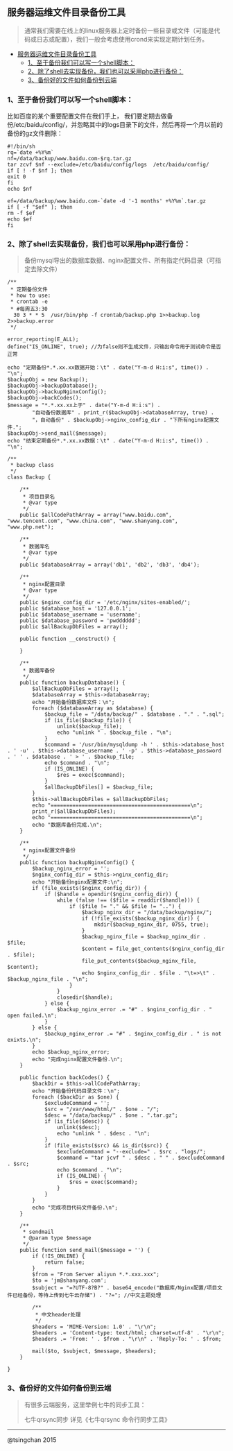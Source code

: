 ## 服务器运维文件目录备份工具


>通常我们需要在线上的linux服务器上定时备份一些目录或文件（可能是代码或日志或配置），我们一般会考虑使用crond来实现定期计划任务。

- [服务器运维文件目录备份工具](#服务器运维文件目录备份工具)
    - [1、至于备份我们可以写一个shell脚本：](#1至于备份我们可以写一个shell脚本)
    - [2、除了shell去实现备份，我们也可以采用php进行备份：](#2除了shell去实现备份我们也可以采用php进行备份)
    - [3、备份好的文件如何备份到云端](#3备份好的文件如何备份到云端)



### 1、至于备份我们可以写一个shell脚本： ###

比如百度的某个重要配置文件在我们手上，
我们要定期去做备份/etc/baidu/config/，并忽略其中的logs目录下的文件，然后再将一个月以前的备份的gz文件删除：

	#!/bin/sh
	rq=`date +%Y%m`
	nf=/data/backup/www.baidu.com-$rq.tar.gz
	tar zcvf $nf --exclude=/etc/baidu/config/logs  /etc/baidu/config/
	if [ ! -f $nf ]; then
	exit 0
	fi
	echo $nf
	
	ef=/data/backup/www.baidu.com-`date -d '-1 months' +%Y%m`.tar.gz
	if [ -f "$ef" ]; then
	rm -f $ef
	echo $ef
	fi
	

### 2、除了shell去实现备份，我们也可以采用php进行备份： ###
> 备份mysql导出的数据库数据、nginx配置文件、所有指定代码目录（可指定去除文件）
	
	/**
	 * 定期备份文件
	 * how to use: 
	 * crontab -e
	 * #每周五3:30
	  30 3 * * 5  /usr/bin/php -f crontab/backup.php 1>>backup.log 2>>backup.error
	 */	

	error_reporting(E_ALL);
	define("IS_ONLINE", true); //为false则不生成文件，只输出命令用于测试命令是否正常
		
	echo "定期备份*.*.xx.xx数据开始：\t" . date("Y-m-d H:i:s", time()) . "\n";
	$backupObj = new Backup();
	$backupObj->backupDatabase();
	$backupObj->backupNginxConfig();
	$backupObj->backCodes();
	$message = "*.*.xx.xx上于" . date("Y-m-d H:i:s") .
	        "自动备份数据库" . print_r($backupObj->databaseArray, true) .
	        "，自动备份" . $backupObj->nginx_config_dir . "下所有nginx配置文件.";
	$backupObj->send_mail($message);
	echo "结束定期备份*.*.xx.xx数据：\t" . date("Y-m-d H:i:s", time()) . "\n";
	
	/**
	 * backup class
	 */
	class Backup {
	
	    /**
	     * 项目目录名
	     * @var type 
	     */
	    public $allCodePathArray = array("www.baidu.com", "www.tencent.com", "www.china.com", "www.shanyang.com", "www.php.net");
	
	    /**
	     * 数据库名
	     * @var type 
	     */
	    public $databaseArray = array('db1', 'db2', 'db3', 'db4');
	
	    /**
	     * nginx配置目录
	     * @var type 
	     */
	    public $nginx_config_dir = '/etc/nginx/sites-enabled/';
	    public $database_host = '127.0.0.1';
	    public $database_username = 'username';
	    public $database_password = 'pwdddddd';
	    public $allBackupDbFiles = array();
	
	    public function __construct() {
	        
	    }
	
	    /**
	     * 数据库备份
	     */
	    public function backupDatabase() {
	        $allBackupDbFiles = array();
	        $databaseArray = $this->databaseArray;
	        echo "开始备份数据库文件：\n";
	        foreach ($databaseArray as $database) {
	            $backup_file = "/data/backup/" . $database . "." . ".sql";
	            if (is_file($backup_file)) {
	                unlink($backup_file);
	                echo "unlink " . $backup_file . "\n";
	            }
	            $command = '/usr/bin/mysqldump -h ' . $this->database_host . ' -u' . $this->database_username . ' -p' . $this->database_password . ' ' . $database . ' > ' . $backup_file;
	            echo $command . "\n";
	            if (IS_ONLINE) {
	                $res = exec($command);
	            }
	            $allBackupDbFiles[] = $backup_file;
	        }
	        $this->allBackupDbFiles = $allBackupDbFiles;
	        echo "=============================================\n";
	        print_r($allBackupDbFiles);
	        echo "=============================================\n";
	        echo "数据库备份完成.\n";
	    }
	
	    /**
	     * nginx配置文件备份
	     */
	    public function backupNginxConfig() {
	        $backup_nginx_error = '';
	        $nginx_config_dir = $this->nginx_config_dir;
	        echo "开始备份nginx配置文件:\n";
	        if (file_exists($nginx_config_dir)) {
	            if ($handle = opendir($nginx_config_dir)) {
	                while (false !== ($file = readdir($handle))) {
	                    if ($file != "." && $file != "..") {
	                        $backup_nginx_dir = "/data/backup/nginx/";
	                        if (!file_exists($backup_nginx_dir)) {
	                            mkdir($backup_nginx_dir, 0755, true);
	                        }
	                        $backup_nginx_file = $backup_nginx_dir . $file;
	                        $content = file_get_contents($nginx_config_dir . $file);
	                        file_put_contents($backup_nginx_file, $content);
	                        echo $nginx_config_dir . $file . "\t=>\t" . $backup_nginx_file . "\n";
	                    }
	                }
	                closedir($handle);
	            } else {
	                $backup_nginx_error .= "#" . $nginx_config_dir . " open failed.\n";
	            }
	        } else {
	            $backup_nginx_error .= "#" . $nginx_config_dir . " is not exixts.\n";
	        }
	        echo $backup_nginx_error;
	        echo "完成nginx配置文件备份.\n";
	    }
	
	    public function backCodes() {
	        $backDir = $this->allCodePathArray;
	        echo "开始备份代码目录文件：\n";
	        foreach ($backDir as $one) {
	            $excludeCommand = '';
	            $src = "/var/www/html/" . $one . "/";
	            $desc = "/data/backup/" . $one . ".tar.gz";
	            if (is_file($desc)) {
	                unlink($desc);
	                echo "unlink " . $desc . "\n";
	            }
	            if (file_exists($src) && is_dir($src)) {	                
	                $excludeCommand = "--exclude=" . $src . "logs/";	               
	                $command = "tar jcvf " . $desc . " " . $excludeCommand . $src;
	                echo $command . "\n";
	                if (IS_ONLINE) {
	                    $res = exec($command);
	                }
	            }
	        }
	        echo "完成项目代码文件备份.\n";
	    }
	
	    /**
	     * sendmail
	     * @param type $message
	     */
	    public function send_mail($message = '') {
	        if (!IS_ONLINE) {
	            return false;
	        }
	        $from = "From Server aliyun *.*.xxx.xxx";
	        $to = 'jm@shanyang.com';
	        $subject = "=?UTF-8?B?" . base64_encode("数据库/Nginx配置/项目文件已经备份，等待上传到七牛云存储") . "?="; //中文主题处理
	
	        /**
	         * 中文header处理
	         */
	        $headers = 'MIME-Version: 1.0' . "\r\n";
	        $headers .= 'Content-type: text/html; charset=utf-8' . "\r\n";
	        $headers .= 'From: ' . $from . "\r\n" . 'Reply-To: ' . $from;
	
	        mail($to, $subject, $message, $headers);
	    }
	
	}

### 3、备份好的文件如何备份到云端 ###
> 有很多云端服务，这里举例七牛的同步工具：
> 
> 七牛qrsync同步  详见《七牛qrsync 命令行同步工具》


----------
@tsingchan 2015